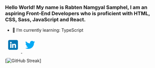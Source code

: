 ### Hello World! My name is Rabten Namgyal Samphel, I am an aspiring Front-End Developers who is proficient with HTML, CSS, Sass, JavaScript and React.

- 🌱 I’m currently learning: TypeScript

<a href='https://www.linkedin.com/in/rabten-samphel-53171a1bb/' target='_blank'>
<img src='./img/linkedin.png' alt='linkedImg' style='height: 2rem; margin: 10px'/>
</a>

<a href='https://twitter.com/rabtensamphel' target='_blank'>
<img src='./img/twitter.png' alt='twitterImg' style='height: 2rem; margin: 10px'/>
</a>



[![GitHub Streak](https://github-readme-streak-stats.herokuapp.com?user=rabtennamgyal&theme=soft-green)]
